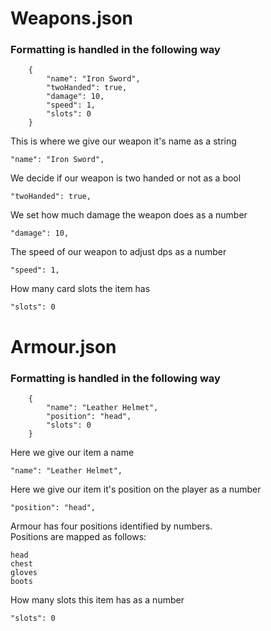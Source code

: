 # Weapons.json
### Formatting is handled in the following way
~~~
    {
        "name": "Iron Sword",
        "twoHanded": true,
        "damage": 10,
        "speed": 1,
        "slots": 0
    }
~~~
This is where we give our weapon it's name as a string
~~~
"name": "Iron Sword",
~~~
We decide if our weapon is two handed or not as a bool
~~~
"twoHanded": true,
~~~
We set how much damage the weapon does as a number
~~~
"damage": 10,
~~~
The speed of our weapon to adjust dps as a number
~~~
"speed": 1,
~~~
How many card slots the item has
~~~
"slots": 0
~~~
# Armour.json
### Formatting is handled in the following way
~~~
    {
        "name": "Leather Helmet",
        "position": "head",
        "slots": 0
    }
~~~
Here we give our item a name
~~~
"name": "Leather Helmet",
~~~
Here we give our item it's position on the player as a number
~~~
"position": "head",
~~~
Armour has four positions identified by numbers.\
Positions are mapped as follows:
~~~
head
chest
gloves
boots
~~~
How many slots this item has as a number
~~~
"slots": 0
~~~